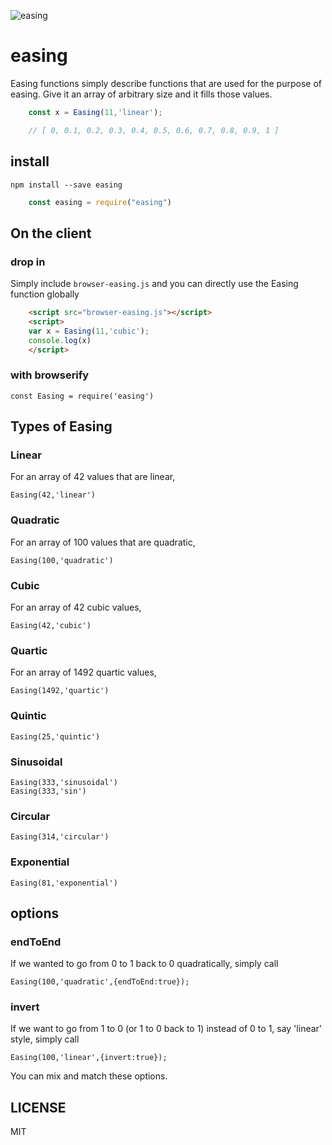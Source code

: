 ![easing](https://github.com/rook2pawn/node-easing/raw/master/graph.png)

# easing

Easing functions simply describe functions that are used for the purpose of easing.
Give it an array of arbitrary size and it fills those values.

```js
    const x = Easing(11,'linear');

    // [ 0, 0.1, 0.2, 0.3, 0.4, 0.5, 0.6, 0.7, 0.8, 0.9, 1 ]

```
## install

    npm install --save easing

```js
    const easing = require("easing")
```

## On the client

### drop in

Simply include `browser-easing.js` and you can directly use the Easing function globally

```html
    <script src="browser-easing.js"></script>
    <script>
    var x = Easing(11,'cubic');
    console.log(x)
    </script>
```

### with browserify

    const Easing = require('easing')


## Types of Easing

### Linear

For an array of 42 values that are linear,

    Easing(42,'linear')

### Quadratic

For an array of 100 values that are quadratic,

    Easing(100,'quadratic')


### Cubic

For an array of 42 cubic values,

    Easing(42,'cubic')

### Quartic

For an array of 1492 quartic values,

    Easing(1492,'quartic')

### Quintic

    Easing(25,'quintic')


### Sinusoidal

    Easing(333,'sinusoidal')
    Easing(333,'sin')

### Circular

    Easing(314,'circular')


### Exponential

    Easing(81,'exponential')

## options

### endToEnd

If we wanted to go from 0 to 1 back to 0 quadratically, simply call

    Easing(100,'quadratic',{endToEnd:true});

### invert

If we want to go from 1 to 0 (or 1 to 0 back to 1) instead of 0 to 1, say 'linear' style, simply call

    Easing(100,'linear',{invert:true});

You can mix and match these options.


## LICENSE

MIT
